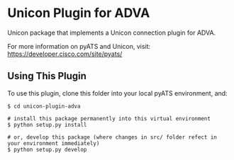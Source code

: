 # Unicon Plugin for ADVA

Unicon package that implements a Unicon connection plugin for ADVA.

For more information on pyATS and Unicon, visit:
https://developer.cisco.com/site/pyats/

## Using This Plugin

To use this plugin, clone this folder into your local pyATS environment, and:

```
$ cd unicon-plugin-adva

# install this package permanently into this virtual environment
$ python setup.py install

# or, develop this package (where changes in src/ folder refect in your environment immediately)
$ python setup.py develop
```